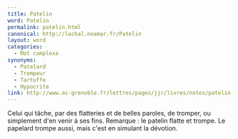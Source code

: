 ```yaml
---
title: Patelin
word: Patelin
permalink: patelin.html
canonical: http://lachal.neamar.fr/Patelin
layout: word
categories:
  - Mot complexe
synonyms:
  - Patelard
  - Trompeur
  - Tartuffe
  - Hypocrite
link: http://www.ac-grenoble.fr/lettres/pages/jjr/livres/notes/patelin.htm
---
```


Celui qui tâche, par des flatteries et de belles paroles, de tromper, ou simplement d'en venir à ses fins.
Remarque : le patelin flatte et trompe. Le papelard trompe aussi, mais c'est en simulant la dévotion.

